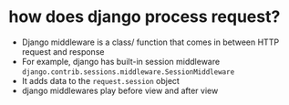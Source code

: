 
# how does django process request?

- Django middleware is a class/ function that comes in between HTTP request and response
- For example, django has built-in session middleware `django.contrib.sessions.middleware.SessionMiddleware`
- It adds data to the `request.session` object
- django middlewares play before view and after view